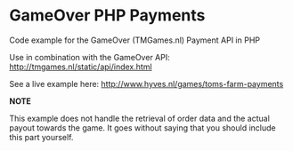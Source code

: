 GameOver PHP Payments
=====================

Code example for the GameOver (TMGames.nl) Payment API in PHP

Use in combination with the GameOver API: http://tmgames.nl/static/api/index.html

See a live example here: http://www.hyves.nl/games/toms-farm-payments

**NOTE** 

This example does not handle the retrieval of order data and the actual payout towards the game. It goes without saying that you should include this part yourself.
